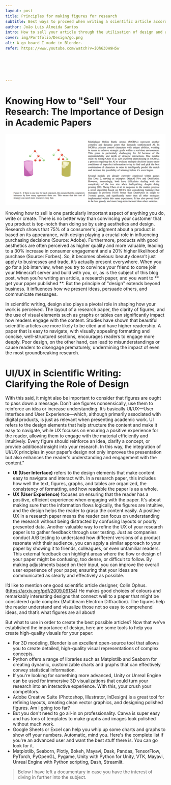 ```yaml
---
layout: post
title: Principles for making figures for research
subtitle: Best ways to proceed when writing a scientific article according to specialists
author: João Luís Almeida Santos
intro: How to sell your article through the utilisation of design and aesthetics? What makes for a good figure and what may you use to make them?
cover: img/Portfolio/Design/go.png
alt: A go board I made in Blender.
refer: https://www.youtube.com/watch?v=iQh63DH9H5w





---
```


# Knowing How to "Sell" Your Research: The Importance of Design in Academic Papers

![Beautiful 3d render made for a research paper](images/3darticle.jpg)

Knowing how to sell is one particularly important aspect of anything you do, write or create. There is no better way than convincing your customer that you product is top-notch than doing so by using aesthetics and design. Research shows that 75% of a consumer's judgment about a product is based on its appearance, with design playing a crucial role in influencing purchasing decisions (Source: Adobe). Furthermore, products with good aesthetics are often perceived as higher quality and more valuable, leading to a 30% increase in consumer engagement and a 20% higher likelihood of purchase (Source: Forbes). So, it becomes obvious: beauty doesn’t just apply to businesses and trade, it’s actually present everywhere. When you go for a job interview, when you try to convince your friend to come join your Minecraft server and build with you, or, as is the subject of this blog post, when you’re writing an article, a research paper, and you want to ** get your paper published **.
But the principle of "design" extends beyond business. It influences how we present ideas, persuade others, and communicate messages.

In scientific writing, design also plays a pivotal role in shaping how your work is perceived. The layout of a research paper, the clarity of figures, and the use of visual elements such as graphs or tables can significantly impact how readers engage with the content. Studies have shown that beautiful scientific articles are more likely to be cited and have higher readership. A paper that is easy to navigate, with visually appealing formatting and concise, well-structured sections, encourages readers to engage more deeply. Poor design, on the other hand, can lead to misunderstandings or cause readers to disengage prematurely, undermining the impact of even the most groundbreaking research.

# UI/UX in Scientific Writing: Clarifying the Role of Design
With this said, it might also be important to consider that figures are ought to pass down a message. Don’t use figures nonsensically, use them to reinforce an idea or increase understanding. It’s basically UI/UX—User Interface and User Experience—which, although primarily associated with digital products, is just as relevant when presenting academic work. UI refers to the design elements that help structure the content and make it easy to navigate, while UX focuses on ensuring a positive experience for the reader, allowing them to engage with the material efficiently and intuitively. Every figure should reinforce an idea, clarify a concept, or provide additional insight into your research. In this way, the integration of UI/UX principles in your paper’s design not only improves the presentation but also enhances the reader's understanding and engagement with the content."
- **UI (User Interface)** refers to the design elements that make content easy to navigate and interact with. In a research paper, this includes how well the text, figures, graphs, and tables are organized, the consistency of formatting, and how readable the paper is as a whole.
- **UX (User Experience)** focuses on ensuring that the reader has a positive, efficient experience when engaging with the paper. It's about making sure that the information flows logically, the figures are intuitive, and the design helps the reader to grasp the content easily. A positive UX in a research paper means the reader can focus on understanding the research without being distracted by confusing layouts or poorly presented data.
Another valuable way to refine the UX of your research paper is to gather feedback through user testing. Just as companies conduct A/B testing to understand how different versions of a product resonate with their audience, you can apply a similar approach to your paper by showing it to friends, colleagues, or even unfamiliar readers. This external feedback can highlight areas where the flow or design of your paper might be confusing, too dense, or difficult to follow. By making adjustments based on their input, you can improve the overall user experience of your paper, ensuring that your ideas are communicated as clearly and effectively as possible.

I’d like to mention one good scientific article designer, Colin Ophus. (https://arxiv.org/pdf/2009.09134) He makes good choices of colours and remarkably interesting designs that connect well to a paper that might be considered quite complex (Multibeam Electron Diffraction). The figures help the reader understand and visualize those not so easy to comprehend ideas, and that’s what figures are all about!

But what to use in order to create the best possible articles? Now that we’ve established the importance of design, here are some tools to help you create high-quality visuals for your paper:

-  For 3D modeling, Blender is an excellent open-source tool that allows you to create detailed, high-quality visual representations of complex concepts.
- Python offers a range of libraries such as Matplotlib and Seaborn for creating dynamic, customizable charts and graphs that can effectively convey statistical information.
- If you're looking for something more advanced, Unity or Unreal Engine can be used for immersive 3D visualizations that could turn your research into an interactive experience. With this, your crush your competitors.
- Adobe Creative Suite (Photoshop, Illustrator, InDesign) is a great tool for refining layouts, creating clean vector graphics, and designing polished figures. Am I going too far?
- But you don't need to go all-in on professionality. Canva is super easy and has tons of templates to make graphs and images look polished without much work.
- Google Sheets or Excel can help you whip up some charts and graphs to show off your numbers. Automatic, mind you.
Here's the complete list if you're an advanced user and want the best stuff there is. You can go look for it.
- Matplotlib, Seaborn, Plotly, Bokeh, Mayavi, Dask, Pandas, TensorFlow, PyTorch, PyOpenGL, Pygame, Unity with Python for Unity, VTK, Mayavi, Unreal Engine with Python scripting, Dash, Streamlit.

>Below I have left a documentary in case you have the interest of diving in further into the subject.
